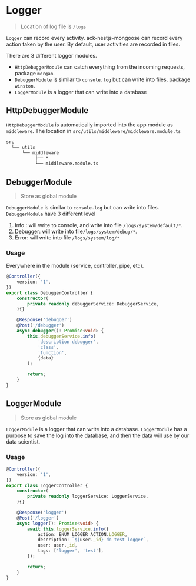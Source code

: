 # Logger

> Location of log file is `/logs`

`Logger` can record every activity. ack-nestjs-mongoose can record every action taken by the user. By default, user activities are recorded in files.

There are 3 different logger modules.

* `HttpDebuggerModule` can catch everything from the incoming requests, package `morgan`.
* `DebuggerModule` is similar to `console.log` but can write into files, package `winston`.
* `LoggerModule` is a logger that can write into a database

## HttpDebuggerModule

`HttpDebuggerModule` is automatically imported into the app module as `middleware`. The location in `src/utils/middleware/middleware.module.ts`

```txt
src
  └── utils
      └── middleware
           ├── *
           └── middleware.module.ts
```

## DebuggerModule

> Store as global module

`DebuggerModule` is similar to `console.log` but can write into files. `DebuggerModule` have 3 different level

1. Info : will write to console, and write into file `/logs/system/default/*`.
2. Debugger: will write into file`/logs/system/debug/*`.
3. Error: will write into file `/logs/system/log/*`

### Usage

Everywhere in the module (service, controller, pipe, etc).

```typescript
@Controller({
    version: '1',
})
export class DebuggerController {
    constructor(
        private readonly debuggerService: DebuggerService,
    ){}

    @Response('debugger')
    @Post('/debugger')
    async debugger(): Promise<void> {
        this.debuggerService.info(
            'description debugger', 
            'class', 
            'function', 
            {data}
        );

        return;
    }
}
```

## LoggerModule

> Store as global module

`LoggerModule` is a logger that can write into a database. `LoggerModule` has a purpose to save the log into the database, and then the data will use by our data scientist.

### Usage

```typescript
@Controller({
    version: '1',
})
export class LoggerController {
    constructor(
        private readonly loggerService: LoggerService,
    ){}

    @Response('logger')
    @Post('/logger')
    async logger(): Promise<void> {
        await this.loggerService.info({
            action: ENUM_LOGGER_ACTION.LOGGER,
            description: `${user._id} do test logger`,
            user: user._id,
            tags: ['logger', 'test'],
        });

        return;
    }
}
```
